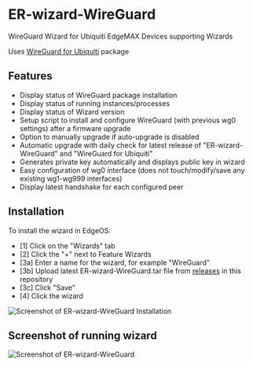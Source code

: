 # ER-wizard-WireGuard
WireGuard Wizard for Ubiquiti EdgeMAX Devices supporting Wizards

Uses [WireGuard for Ubiquiti](https://github.com/WireGuard/wireguard-vyatta-ubnt) package

## Features
- Display status of WireGuard package installation
- Display status of running instances/processes
- Display status of Wizard version
- Setup script to install and configure WireGuard (with previous wg0 settings) after a firmware upgrade
- Option to manually upgrade if auto-upgrade is disabled
- Automatic upgrade with daily check for latest release of "ER-wizard-WireGuard" and "WireGuard for Ubiquiti"
- Generates private key automatically and displays public key in wizard
- Easy configuration of wg0 interface (does not touch/modify/save any existing wg1-wg999 interfaces)
- Display latest handshake for each configured peer

## Installation
To install the wizard in EdgeOS:
- [1] Click on the "Wizards" tab
- [2] Click the "+" next to Feature Wizards
- [3a] Enter a name for the wizard, for example "WireGuard"
- [3b] Upload latest ER-wizard-WireGuard.tar file from [releases](https://github.com/vchrizz/ER-wizard-WireGuard/releases/latest) in this repository
- [3c] Click "Save"
- [4] Click the wizard

![Screenshot of ER-wizard-WireGuard Installation](https://github.com/vchrizz/ER-wizard-WireGuard/blob/main/ER-wizard-WireGuard-installation.png)

## Screenshot of running wizard
![Screenshot of ER-wizard-WireGuard](https://github.com/vchrizz/ER-wizard-WireGuard/blob/main/ER-wizard-WireGuard-screenshot.png)
